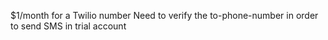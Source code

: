 $1/month for a Twilio number
Need to verify the to-phone-number in order to send SMS in trial account
